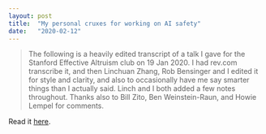 ```yaml
---
layout: post
title:  "My personal cruxes for working on AI safety"
date:   "2020-02-12"
---
```


> The following is a heavily edited transcript of a talk I gave for the Stanford Effective Altruism club on 19 Jan 2020. I had rev.com transcribe it, and then Linchuan Zhang, Rob Bensinger and I edited it for style and clarity, and also to occasionally have me say smarter things than I actually said. Linch and I both added a few notes throughout. Thanks also to Bill Zito, Ben Weinstein-Raun, and Howie Lempel for comments.

Read it [here](https://forum.effectivealtruism.org/posts/Ayu5im98u8FeMWoBZ/my-personal-cruxes-for-working-on-ai-safety).